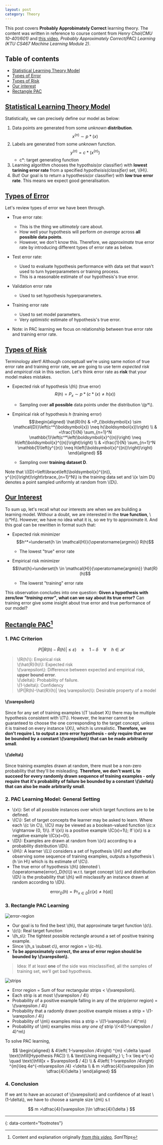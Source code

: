 ```yaml
---
layout: post
category: Theory
---
```


This post covers **Probably Approbimately Correct** learning theory.
The content was written in reference to course content from *Henry Chai(CMU 10-401/601)* and [this video](https://youtu.be/fTWm2S5tFCo?si=wL9cLp_45FGRwic6), *Probably Approximately Correct(PAC) Learning (KTU CS467 Machine Learning Module 2)*.

## Table of contents
- [Statistical Learning Theory Model](#statistical-learning-theory-model)
- [Types of Error](#types-of-error)
- [Types of Risk](#types-of-risk)
- [Our interest](#our-interest)
- [Rectangle PAC](#rectangle-pac)

## [Statistical Learning Theory Model](#stat-ltm)

Statistically, we can precisely define our model as below:

1. Data points are generated from some *unknown* **distribution**.
   $$ x^{(n)} \sim p*(x) $$
2. Labels are generated from some *unknown* function.
   $$ y^{(n)} = c*(x^{(n)}) $$
   - c*: target generating function
3. Learning algorithm chooses the hypothsis(or classifier) with **lowest tarining error rate** from a specified *hypotheisis(classifier)* set, \\(H\\).
4. But! Our goal is to return a hypothesis(or classifier) with **low true error rate**. This means we expect good generalisation.

## [Types of Error](#error)

Let's review types of error we have been through.

- True error rate:
  - This is the thing we *ultimately* care about.
  - How well your hypothesis will perform *on average* across **all possible data points**.
  - However, we don't know this. Therefore, we *approximate* true error rate by introducing different types of error rate as below.

- Test error rate:
  - Used to evaluate hypothesis performance with data set that wasn't used to turn hyperparameters or training process.
  - This is a reasonable estimate of our hypothesis's true error.
 
- Validation error rate
  - Used to set hypothesis hyperparameters.

- Training error rate
  - Used to set model parameters.
  - Very *optimistic* estimate of hypothesis's true error.
 
* Note: in PAC learning we focus on relationship between true error rate and training error rate.

## [Types of Risk](#risk)

Terminology alert! Although conceptuall we're using same notion of true error rate and training error rate, we are going to use term *expected risk* and *empirical risk* in this section. Let's think error rate as **risk** that your model makes mistakes.

- Expected risk of hypothesis \\(h\\) (true error)
  $$R(h) = P_x \sim p*(c*(x) \ne h(x))$$
  - Sampling over **all possible** data points under the distribution \\(p*\\).

- Empirical risk of hypothesis $h$ (training error)
  $$\begin{aligned}
    \hat{R}(h) & =P_{\boldsymbol{x} \sim \mathcal{D}}\left(c^*(\boldsymbol{x}) \neq h(\boldsymbol{x})\right) \\
    & =\frac{1}{N} \sum_{n=1}^N \mathbb{1}\left(c^*\left(\boldsymbol{x}^{(n)}\right) \neq h\left(\boldsymbol{x}^{(n)}\right)\right) \\
    & =\frac{1}{N} \sum_{n=1}^N \mathbb{1}\left(y^{(n)} \neq h\left(\boldsymbol{x}^{(n)}\right)\right)
    \end{aligned}
  $$
  - Sampling over **training dataset D**.
 
Note that \\({D}=\left\lbrace\left(\boldsymbol{x}^{(n)}, y^{(n)}\right)\right\rbrace_{n=1}^N\\) is the training data set and \\(x \sim D\\) denotes a point sampled uniformly at random from \\(D\\).

## [Our Interest](##interest)

To sum up, let's recall what our interests are when we are building a learning model. Withour a doubt, we are interested in the **true function**, \\(c*H\\). However, we have no idea what it is, so we try to approximate it. And this goal can be rewritten in format such that:

- Expected risk minimizer
  $$h^*=\underset{h \in \mathcal{H}}{\operatorname{argmin}} R(h)$$
  - The lowest "true" error rate

- Empirical risk minimizer
  $$\hat{h}=\underset{h \in \mathcal{H}}{\operatorname{argmin}} \hat{R}(h)$$
  - The lowerst "training" error rate
 
This observation concludes into one question: **Given a hypothesis with zero/low *"training error"*, what can we say about its true error?** Can training error give some insight about true error and true performance of our model?

## [Rectangle PAC](##rec-pac)[^1]

### 1. PAC Criterion

$$
P(|R(h)-\hat{R}(h)| \leq \varepsilon) \quad \geq \quad 1-\delta \quad \forall \quad h \in \mathcal{H}
$$

> \\(R(h)\\): Empirical risk \
> \\(\hat{R}(h)\\): Expected risk \
> \\(\varepsilon\\): Difference between expected and empirical risk, **upper bound error**. \
> \\(\delta\\): Probability of failure. \
> \\(1-\delta\\): Confidency \
> \\(P(|R(h)-\hat{R}(h)| \leq \varepsilon)\\): Desirable property of a model

#### \\(\varepsilon\\)

Since for any set of training examples \\(T \subset X\\) there may be multiple hypothesis consistent with \\(T\\). However, the learner cannot be guaranteed to choose the one corresponding to the target concept, unless it is trained on every instance \\(X\\), which is unrealistic. **Therefore, we don't require L to output a zero error hypothesis - only require that error be bounded by a constant \\(\varepsilon\\) that can be made arbitrarily small**.

#### \\(\delta\\)

Since training examples drawn at random, there must be a non-zero probability that they'll be misleading. **Therefore, we don't want L to succeed for every randomly drawn sequence of training examples - only require that it's probability of failure be bounded by a constant \\(\delta\\) that can also be made arbitrarily small**.

### 2. PAC Learning Model: General Setting

- \\(x\\): Set of all possible instances over which target functions are to be defined.
- \\(C\\): Set of target concepts the learner may be asked to learn. Where each \\(c \in C\\), \\(C\\) may be viewed as a boolean-valued function \\(c:x \rightarrow \{0, 1\}\\). If \\(x\\) is a positive example \\(C(x)=1\\); If \\(x\\) is a negative example \\(C(x)=0\\).
- \\(D\\): Examples are drawn at random from \\(x\\) according to a probability distribution \\(D\\).
- \\(H\\): A learner \\(L\\) considers a set of hypothesis \\(H\\) and after observing some sequence of training examples, outputs a hypothesis \\(h \in H\\) which is its estimate of \\(C\\).
- The true error of hypothesis \\(h\\) (denoted \\(\operatorname{error}_D(h)\\)) w.r.t. target concept \\(c\\) and distribution \\(D\\) is the probability that \\(h\\) will misclassify an instance drawn at random according to \\(D\\).

$$ 
\operatorname{error}_D(h)=\operatorname{Pr}_{x \in D}[c(x) \neq h(a)] 
$$
  
### 3. Rectangle PAC Learning

![error-region](https://raw.githubusercontent.com/nik-pitts/machinelearning601/master/_images/2024-07-15-error-region.jpg)

- Our goal is to find the best \\(h\\), that approximate target function \\(c\\).
- \\(c\\): Real target function
- \\(h_s\\): The tightest possible rectangle around a set of positive training example.
- Since \\(h_s \subset c\\), error region = \\(c-h\\).
- **To be approximately correct, the area of error region should be bounded by \\(\varepsilon\\).**

> Idea: If at least **one** of the side was misclassified, all the samples of training set, we'll get bad hypothesis.

![strips](https://raw.githubusercontent.com/nik-pitts/machinelearning601/master/_images/2024-07-15-strips.jpg)

- Error region = Sum of four rectangular strips < \\(\varepsilon\\).
- Each strip is at most \\(\varepsilon / 4\\)
- Probability of a positive example falling in any of the strip(error region) = \\(\varepsilon / 4\\)
- Probability that a radomly drawn positive example misses a strip = \\(1-\varepsilon / 4\\)
- Probability of \\(m\\) examples miss a strip = \\((1-\varepsilon / 4)^m\\)
- Probability of \\(m\\) examples miss *any one of* strip \\(<4(1-\varepsilon / 4)^m\\)

To solve PAC learning,

$$
\begin{aligned}
& 4\left( 1-\varepsilon /4\right) ^{m} <\delta \quad \text{\hfill[Hypothesis PAC]} \\
& \text{Using inequality,} \; 1-x \leq e^{-x} \quad \text{\hfill[x = $\varepsilon$ / 4]} \\
& 4\left( 1-\varepsilon /4\right) ^{m}\leq 4e^{-m\varepsilon /4} <\delta \\
& m >\dfrac{4}{\varepsilon }\ln \dfrac{4}{\delta }
\end{aligned}
$$

### 4. Conclusion

If we ant to have an accuract of \\(\varepsilon\\) and confidence of at least \\(1-\delta\\), we have to choose a sample size \\(m\\) s.t

$$
m >\dfrac{4}{\varepsilon }\ln \dfrac{4}{\delta }
$$

---
{: data-content="footnotes"}

[^1]: Content and explanation originally *[from this video](https://youtu.be/fTWm2S5tFCo?si=wL9cLp_45FGRwic6), SanITtips*
